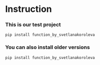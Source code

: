 # Instruction

### This is our test project

```
pip install function_by_svetlanakoroleva
```

### You can also install older versions

```
pip install function_by_svetlanakoroleva
```